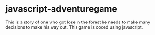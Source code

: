# javascript-adventuregame
This is a story of one who got lose in the forest he needs to make many decisions to make his way out. This game is coded using javascript. 
